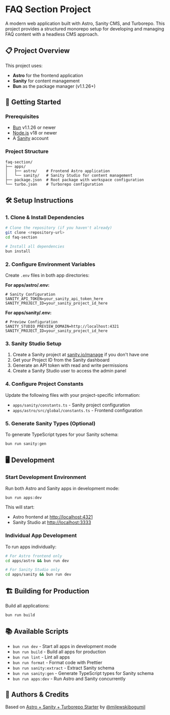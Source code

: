 # FAQ Section Project

A modern web application built with Astro, Sanity CMS, and Turborepo. This project provides a structured monorepo setup for developing and managing FAQ content with a headless CMS approach.

## 📋 Project Overview

This project uses:
- **Astro** for the frontend application
- **Sanity** for content management
- **Bun** as the package manager (v1.1.26+)

## 🚀 Getting Started

### Prerequisites

- [Bun](https://bun.sh/) v1.1.26 or newer
- [Node.js](https://nodejs.org/) v18 or newer
- A [Sanity](https://www.sanity.io/) account

### Project Structure

```
faq-section/
├── apps/
│   ├── astro/    # Frontend Astro application
│   └── sanity/   # Sanity Studio for content management
├── package.json  # Root package with workspace configuration
└── turbo.json    # Turborepo configuration
```

## 🛠️ Setup Instructions

### 1. Clone & Install Dependencies

```sh
# Clone the repository (if you haven't already)
git clone <repository-url>
cd faq-section

# Install all dependencies
bun install
```

### 2. Configure Environment Variables

Create `.env` files in both app directories:

**For apps/astro/.env:**

```env
# Sanity Configuration
SANITY_API_TOKEN=your_sanity_api_token_here
SANITY_PROJECT_ID=your_sanity_project_id_here
```

**For apps/sanity/.env:**

```env
# Preview Configuration
SANITY_STUDIO_PREVIEW_DOMAIN=http://localhost:4321
SANITY_PROJECT_ID=your_sanity_project_id_here
```

### 3. Sanity Studio Setup

1. Create a Sanity project at [sanity.io/manage](https://www.sanity.io/manage) if you don't have one
2. Get your Project ID from the Sanity dashboard
3. Generate an API token with read and write permissions
4. Create a Sanity Studio user to access the admin panel

### 4. Configure Project Constants

Update the following files with your project-specific information:

- `apps/sanity/constants.ts` - Sanity project configuration
- `apps/astro/src/global/constants.ts` - Frontend configuration

### 5. Generate Sanity Types (Optional)

To generate TypeScript types for your Sanity schema:

```sh
bun run sanity:gen
```

## 🖥️ Development

### Start Development Environment

Run both Astro and Sanity apps in development mode:

```sh
bun run apps:dev
```

This will start:
- Astro frontend at [http://localhost:4321](http://localhost:4321)
- Sanity Studio at [http://localhost:3333](http://localhost:3333)

### Individual App Development

To run apps individually:

```sh
# For Astro frontend only
cd apps/astro && bun run dev

# For Sanity Studio only
cd apps/sanity && bun run dev
```

## 🏗️ Building for Production

Build all applications:

```sh
bun run build
```

## 📚 Available Scripts

- `bun run dev` - Start all apps in development mode
- `bun run build` - Build all apps for production
- `bun run lint` - Lint all apps
- `bun run format` - Format code with Prettier
- `bun run sanity:extract` - Extract Sanity schema
- `bun run sanity:gen` - Generate TypeScript types for Sanity schema
- `bun run apps:dev` - Run Astro and Sanity concurrently

## 👥 Authors & Credits

Based on [Astro + Sanity + Turborepo Starter](https://github.com/milewskibogumil/astro-sanity-turborepo-starter) by [@milewskibogumil](https://github.com/milewskibogumil)
